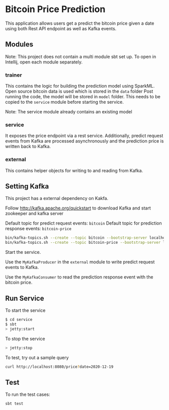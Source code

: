 # Bitcoin Price Prediction 
This application allows users get a predict the bitcoin price given a date using both Rest API endpoint as well as Kafka events.

## Modules ##
Note: This project does not contain a multi module sbt set up. To open in Intellij, open each module separately.

### trainer 
This contains the logic for building the prediction model using SparkML.
Open source bitcoin data is used which is stored in the `data` folder
Post running the code, the model will be stored in `model` folder. This needs to be copied to the `service` module before starting the service.

Note: The service module already contains an existing model

### service ###
It exposes the price endpoint via a rest service. Additionally, predict request events from Kafka are processed asynchronously and the prediction price is written back to Kafka.

### external ###
This contains helper objects for writing to and reading from Kafka.

## Setting Kafka ##
This project has a external dependency on Kakfa. 

Follow http://kafka.apache.org/quickstart to download Kafka and start zookeeper and kafka server

Default topic for predict request events: `bitcoin`
Default topic for prediction response events: `bitcoin-price`

```sh
bin/kafka-topics.sh --create --topic bitcoin --bootstrap-server localhost:9092
bin/kafka-topics.sh --create --topic bitcoin-price --bootstrap-server localhost:9092
```

Start the service. 

Use the `MyKafkaProducer` in the `external` module to write
predict request events to Kafka. 

Use the `MyKafkaConsumer` to read the prediction response event with the bitcoin price. 

## Run Service ##

To start the service
```sh
$ cd service
$ sbt
> jetty:start
```
To stop the service
```sh
> jetty:stop
```

To test, try out a sample query
```sh
curl http://localhost:8080/price?date=2020-12-19
```
## Test ##

To run the test cases:
```sh
sbt test
```